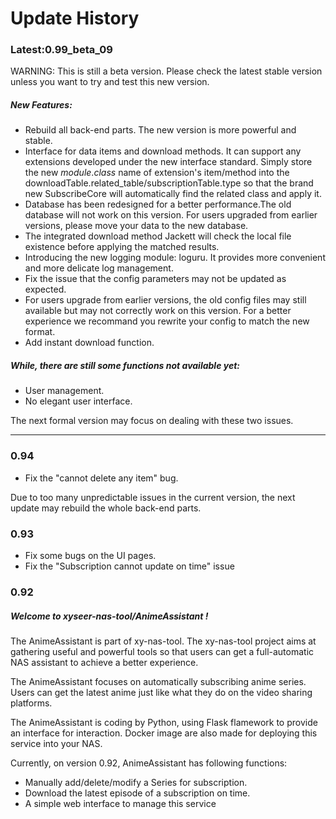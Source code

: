 # Update History

### Latest:0.99_beta_09

WARNING: This is still a beta version. Please check the latest stable version unless you want to try and test this new version.

##### New Features:

+ Rebuild all back-end parts. The new version is more powerful and stable.
+ Interface for data items and download methods. It can support any extensions developed under the new interface standard. Simply store the new $module.class$ name of extension's item/method into the downloadTable.related_table/subscriptionTable.type so that the brand new SubscribeCore will automatically find the related class and apply it.
+ Database has been redesigned for a better performance.The old database will not work on this version. For users upgraded from earlier versions, please move your data to the new database.
+ The integrated download method Jackett will check the local file existence before applying the matched results.
+ Introducing the new logging module: loguru. It provides more convenient and more delicate log management.
+ Fix the issue that the config parameters may not be updated as expected.
+ For users upgrade from earlier versions, the old config files may still available but may not correctly work on this version. For a better experience we recommand you rewrite your config to match the new format.
+ Add instant download function.

##### While, there are still some functions not available yet:

+ User management.
+ No elegant user interface.

The next formal version may focus on dealing with these two issues.



----------

### 0.94

+ Fix the "cannot delete any item" bug.

Due to too many unpredictable issues in the current version, the next update may rebuild the whole back-end parts.



### 0.93

+ Fix some bugs on the UI pages.
+ Fix the "Subscription cannot update on time" issue



### 0.92

##### Welcome to xyseer-nas-tool/AnimeAssistant !

The AnimeAssistant is part of xy-nas-tool. The xy-nas-tool project aims at gathering useful and powerful tools so that users can get a full-automatic NAS assistant to achieve a better experience.

The AnimeAssistant focuses on automatically subscribing anime series. Users can get the latest anime just like what they do on the video sharing platforms. 

The AnimeAssistant is coding by Python, using Flask flamework to provide an interface for interaction. Docker image are also made for deploying this service into your NAS.

Currently, on version 0.92, AnimeAssistant has following functions:

+ Manually add/delete/modify a Series for subscription.
+ Download the latest episode of a subscription on time.
+ A simple web interface to manage this service

